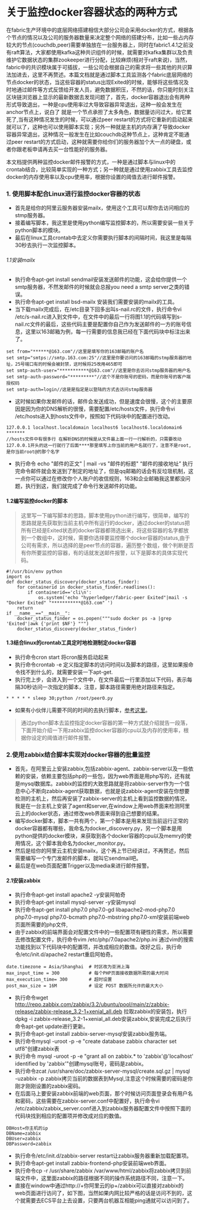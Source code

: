 # 关于监控docker容器状态的两种方式

​        在fabric生产环境中的底层网络搭建相信大部分公司会采用docker的方式，根据各个节点的情况以及公司的服务器数量来决定整个网络的搭建分布，比如一些占内存较大的节点(couchdb,peer)需要单独放在一台服务器上，同时在fabric1.4.1之前没有raft算法，大家都使用kafka这种共识组件的时候，就需要对kafka集群以及负责维护它数据状态的集群zookeeper进行分配，比较麻烦(相对于raft来说)，当然，fabric中的共识模块属于可插拔，一些公司会根据自己的需求将一些其他的共识算法加进去，这里不再赘述。本篇文档就是通过脚本工具监测各个fabric底层网络的节点docker的状态，当这些容器的status出现Exited的时候，能够将这些情况及时地通过邮件等方式反馈给开发人员，避免数据积压，不然的话，你只能时刻关注区块链浏览器上显示的最新数据去发现问题了，首先，docker容器退出会有两种形式导致退出，一种是cpu使用率过大导致容器异常退出，这种一般会发生在anchor节点上，说白了 就是一个节点承担了太多角色，数据量访问过大，给它累死了,当有这种情况发生的时候，可以通过peer restart的方式将它重新的启动起来就可以了，这种也可以使用脚本实现；另外一种就是主机的内存满了导致docker容器异常退出，这种情况一般发生在比如couchdb这种节点上，这种肯定不能通过peer restart的方式启动，这种就需要你给你们的服务器加个大一点的硬盘，或者你跟老板申请再去买一台性能好的服务器。

​        本文档提供两种监控docker邮件报警的方式，一种是通过脚本与linux中的crontab结合，比较简单实现的一种方式；另一种就是通过使用zabbix工具去监控docker的内存使用率以及cpu使用率，根据你设置的阈值去进行邮件报警。

### 1. 使用脚本配合Linux进行监控docker容器的状态

- 首先是给你的阿里云服务器安装mailx，使用这个工具可以帮你去访问相应的stmp服务器。
- 接着编写脚本，我这里是使用python编写监控脚本的，所以需要安装一些关于python脚本的模块。
- 最后在linux工具crontab中去定义你需要执行脚本的间隔时间，我这里是每隔30秒去执行一次监控脚本。

###### 1.1安装mailx

- 执行命令apt-get install sendmail安装发送邮件的功能，这会给你提供一个smtp服务器，不然发邮件的时候就会总报you need a smtp server之类的错误。
- 执行命令apt-get install bsd-mailx 安装我们需要安装的mailx的工具。
- 当下载mailx完成后，在/etc目录下回多出叫s-nail.rc的文件，执行命令vi /etc/s-nail.rc进入到文件中，在文件中的最后一行将图1.1的代码填写到s-nail.rc文件的最后，这些代码主要是配置你自己作为发送邮件的一方的账号信息，这里以163邮箱为例，每一行需要的信息我已经在下面代码块中标注出来了。

```
set from="******@163.com"//这里是填写你的163邮箱的账户名
set smtp="smtps://smtp.163.com:25"//这里是你要访问的163邮箱的stmp服务器的地址，25号端口有的时候会被封禁，这时候将25改用465即可
set smtp-auth-user="***********@163.com"//这里是你去访问stmp服务器的用户名
set smtp-auth-password="*********"//这个不是你账号的密码，而是你账号的客户端授权码
set smtp-auth=login//这是是指定是以登陆的方式去访问stmp服务器

```

- 这时候如果你发邮件的话，邮件会发送成功，但是速度会很慢，这个的主要原因是因为你的DNS解析的很慢，需要配置/etc/hosts文件，执行命令vi /etc/hosts进入到hosts文件中，按照如下代码块中的配置进行改动。

```
127.0.0.1 localhost.localdomain localhost6 localhost6.localdomain6 *******
//hosts文件中有很多行 在解析DNS的时候是从文件最上面一行一行解析的，只需要改动127.0.0.1开头的这一行就行了后面****那里填写上你当前的用户名就行了，注意不是root,是你当前root@的那个名字
```

- 执行命令 echo "邮件的正文" | mail -vs "邮件的标题" “邮件的接收地址”  执行完命令邮件就会发送到了制定的地址了，但是qq邮箱的话会有反垃圾机制，这一点你可以通过在修改你个人账户的收信规则，163和企业邮箱我这里都没问题，执行到这，我们就完成了命令行发送邮件的功能。

#### 1.2编写监控docker的脚本

> ​        这里写一下编写脚本的思路，脚本使用python进行编写，很简单，编写的思路就是先获取到当前主机中所有运行的docker，通过docker的status把所有已经是Exited状态的docker容器都筛选出来，将这些容器的名字都放到一个数组中，这时候，需要你选择要监控哪个docker容器的status,由于公司有需求，所以选择的是peer节点的容器，遍历整个数组，做个判断是否有你所要监控的容器，有的话就发送邮件报警，以下是脚本的具体实现代码。

```
#!/usr/bin/env python
import os
def docker_status_discovery(docker_status_finder):
    for containerid in docker_status_finder.readlines():
        if containerid=='cli\n':
            os.system('echo "hyperledger/fabric-peer Exited"|mail -s "Docker Exited" "***********@163.com" ')
    return
if __name__=="__main__":
    docker_status_finder = os.popen("""sudo docker ps -a |grep 'Exited'|awk {'print $NF'} """)
    docker_status_discovery(docker_status_finder)

```

####  1.3结合linux的crontab工具定时地检测制定docker容器

- 执行命令cron start 将cron服务启动起来
- 执行命令crontab -e 定义指定脚本的访问时间以及脚本的路径，这里如果报命令找不到什么的，就需要安装一下apt-get.
- 执行完上步，会进入到一个文件中，在文件最后一行里添加以下代码，表示每隔30秒访问一次指定的脚本，注意，脚本路径需要用绝对路径来指定。

```
* * * * * sleep 30;python /root/peer0.py
```

- 如果有小伙伴儿需要不同的时间的去执行脚本，[参考这里](https://www.cnblogs.com/lgqboke/p/5805809.html)。

> ​        通过python脚本去监控指定docker容器的第一种方式就介绍就告一段落，下面开始介绍一下用zabbix监控docker容器的cpu以及内存的使用率，根据你设定的阈值进行邮件报警。

### 2.使用zabbix结合脚本实现对docker容器的批量监控

- 首先，在阿里云上安装zabbix,包括zabbix-agent、zabbix-server以及一些依赖的安装，依赖主要包括php的一些包，因为web界面是用php写的，还有就是mysql数据库。zabbix的监控的大致思路就是将zabbix-server作为一个信息中心不断向zabbix-agent获取数据，也就是说zabbix-agent安装在你想要检测的主机上，然后再安装了zabbix-server的主机上看到监控数据的情况，我是在一台主机上安装了agent和server,在window上用web界面来检测阿里云上的docker状态，通过修改web界面来得到自己想要的结果。
- 编写docker脚本，脚本一共有两个，第一个脚本是用来发现当前运行正常的docker容器都有哪些，我命名为docker_discovery.py，另一个脚本是用python提供的docker模块，来获取到各个docker容器的cpu以及memry的使用情况，这个脚本我命名为docker_monitor.py。
- 然后是给你的阿里云主机安装mailx，这个再上节已经讲过，不再赘述，然后需要编写一个专门发邮件的脚本，就叫它sendmail吧。
- 最后是在web页面配置Trigger以及media来进行邮件报警。

#### 2.1安装zabbix

- 执行命令apt-get install apache2 -y安装阿帕奇
- 执行命令apt-get install mysql-server -y安装mysql
- 执行命令apt-get install php7.0  php7.0-gd libapache2-mod-php7.0 php7.0-mysql php7.0-bcmath php7.0-mbstring php7.0-xml安装前端web页面所需要的php文件,
- 由于zabbix的前端界面会对配置文件中的一些配置项有硬性的需求，所以需要去修改配置文件，执行命令vim /etc/php/7.0apache2/php.ini 通过vim的搜索功能找到以下代码块中的配置项，并改成相应的数值。改好之后，执行命令/etc/init.d/apache2 restart重启阿帕奇。

```
date.timezone = Asia/Shanghai  # 时区改为亚洲上海
max_input_time = 300           # 每个PHP页面接收数据所需的最大时间
max_execution_time= 300        # 超时设置
post_max_size = 16M            # 设定 POST 数据所允许的最大大小
```

- 执行命令wget http://repo.zabbix.com/zabbix/3.2/ubuntu/pool/main/z/zabbix-release/zabbix-release_3.2-1+xenial_all.deb 拉取zabbix的安装包，执行dpkg -i zabbix-release_3.2-1+xenial_all.deb安装zabbix,安装完成之后执行命令apt-get update进行更新。
- 执行命令apt-get install zabbix-server-mysql安装zabbix服务端。
- 执行命令mysql -uroot -p -e "create database zabbix character set utf8"创建zabbix表
- 执行命令 mysql -uroot -p -e "grant all on zabbix.* to 'zabbix'@'localhost' identified by 'zabbix'"创建mysql账号，密码是zabbix。
- 执行命令zcat /usr/share/doc/zabbix-server-mysql/create.sql.gz | mysql -uzabbix -p zabbix拷贝当前的数据表到Mysql,注意这个时候需要的密码是你刚才刚刚设置的zabbix密码。
- 在后面马上要安装zabbix前端的web页面，那个时候访问页面登录会有用户名和密码，这些需要在zabbix-server.conf中配置好，执行命令vi /etc/zabbix/zabbix_server.conf进入到zabbix服务器配置文件中按照下面的代码块找到相应的配置项并修改成对应的数值。

```
DBHost=你主机的ip
DBName=zabbix
DBUser=zabbix
DBPassword=zabbix
```

- 执行命令/etc/init.d/zabbix-server restart让zabbix服务器重新加载配置项。
- 执行命令apt-get install zabbix-frontend-php安装前端web界面。
- 执行命令cp -r /usr/share/zabbix /var/www/html/zabbix将zabbix拷贝到前端文件中，这里面zabbix的路径根据不同的操作系统路径不同，注意一下。
- 直接在window中通过http://+你阿里云的ip+/zabbix可以直接对zabbix的web页面进行访问了，如下图，当然如果内网比较严格的话是访问不到的，这个就需要去ECS平台上去设置，只要两台机器互相能ping通就可以访问到了。

